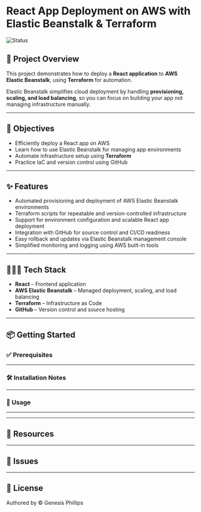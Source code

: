 # React App Deployment on AWS with Elastic Beanstalk & Terraform

![Status](https://img.shields.io/badge/status-In%20Development-yellow)

## 🚀 Project Overview

This project demonstrates how to deploy a **React application** to **AWS Elastic Beanstalk**, using **Terraform** for automation.

Elastic Beanstalk simplifies cloud deployment by handling **provisioning, scaling, and load balancing**, so you can focus on building your app not managing infrastructure manually.

---

## 🎯 Objectives

- Efficiently deploy a React app on AWS
- Learn how to use Elastic Beanstalk for managing app environments
- Automate infrastructure setup using **Terraform**
- Practice IaC and version control using GitHub

---

## ✨ Features

- Automated provisioning and deployment of AWS Elastic Beanstalk environments
- Terraform scripts for repeatable and version-controlled infrastructure
- Support for environment configuration and scalable React app deployment
- Integration with GitHub for source control and CI/CD readiness
- Easy rollback and updates via Elastic Beanstalk management console
- Simplified monitoring and logging using AWS built-in tools
---

## 👨🏽‍💻 Tech Stack

- **React** – Frontend application
- **AWS Elastic Beanstalk** – Managed deployment, scaling, and load balancing
- **Terraform** – Infrastructure as Code
- **GitHub** – Version control and source hosting

---

## 📦 Getting Started

### ✅ Prerequisites

---

### 🛠️ Installation Notes

---

### 📖 Usage

---

---

## 🔗 Resources

---

## 🐛 Issues

---

## 📜 License

Authored by © Genesis Phillips

